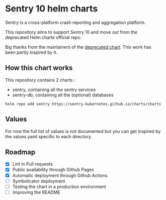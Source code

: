 # Sentry 10 helm charts

Sentry is a cross-platform crash reporting and aggregation platform.

This repository aims to support Sentry 10 and move out from the deprecated Helm charts official repo.

Big thanks from the maintainers of the [deprecated chart](https://github.com/helm/charts/tree/master/stable/sentry). This work has been partly inspired by it.

## How this chart works

This repository contains 2 charts : 
- sentry, containing all the sentry services
- sentry-db, containing all the (optional) databases

`helm repo add sentry https://sentry-kubernetes.github.io/charts/charts`

## Values

For now the full list of values is not documented but you can get inspired by the values.yaml specific to each directory.

## Roadmap

- [X] Lint in Pull requests
- [X] Public availability through Github Pages
- [X] Automatic deployment through Github Actions
- [ ] Symbolicator deployment
- [ ] Testing the chart in a production environment
- [ ] Improving the README
